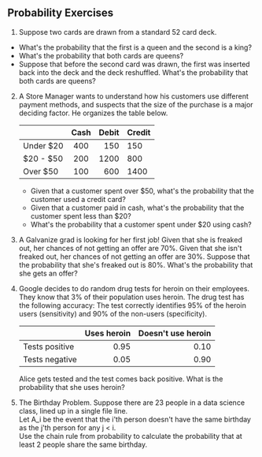 ## Probability Exercises

1. Suppose two cards are drawn from a standard 52 card deck.
  * What's the probability that the first is a queen and the second is a king?
  * What's the probability that both cards are queens?
  * Suppose that before the second card was drawn, the first was inserted back into the deck and the deck reshuffled. What's the probability that both cards are queens?

2. A Store Manager wants to understand how his customers use different payment methods, and suspects that the size of the purchase is a major deciding factor. He organizes the table below.

   |           | Cash | Debit | Credit |
   |-----------|:----:|------:|--------|
   | Under $20 |  400 |   150 | 150    |
   | $20 - $50 |  200 |  1200 | 800    |
   | Over $50  |  100 |   600 | 1400   |

   * Given that a customer spent over $50, what's the probability that the customer used a credit card?
   * Given that a customer paid in cash, what's the probability that the customer spent less than $20?
   * What's the probability that a customer spent under $20 using cash?


3. A Galvanize grad is looking for her first job!  Given that she is freaked out, her chances of not getting an offer are 70%.  Given that she isn't freaked out, her chances of not getting an offer are 30%.  Suppose that the probability that she's freaked out is 80%. What's the probability that she gets an offer?

4. Google decides to do random drug tests for heroin on their employees.
   They know that 3% of their population uses heroin. The drug test has the
   following accuracy: The test correctly identifies 95% of the
   heroin users (sensitivity) and 90% of the non-users (specificity).

   |                | Uses heroin | Doesn't use heroin |
   | -------------- | ----------: | -----------------: |
   | Tests positive |        0.95 |               0.10 |
   | Tests negative |        0.05 |               0.90 |

   Alice gets tested and the test comes back positive. What is the probability
   that she uses heroin?

5. The Birthday Problem.  Suppose there are 23 people in a data science class, lined up in a single file line.  
Let A_i be the event that the i'th person doesn't have the same birthday as the j'th person for any j < i.  
Use the chain rule from probability to calculate the probability that at least 2 people share the same birthday. 
